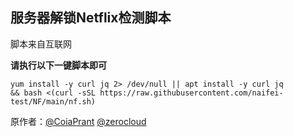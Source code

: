 **服务器解锁Netflix检测脚本**
----------------

脚本来自互联网

**请执行以下一键脚本即可**

    yum install -y curl jq 2> /dev/null || apt install -y curl jq
    && bash <(curl -sSL https://raw.githubusercontent.com/naifei-test/NF/main/nf.sh)
    
   原作者：[@CoiaPrant](https://t.me/CoiaPrant) [@zerocloud](https://t.me/zerocloud)
